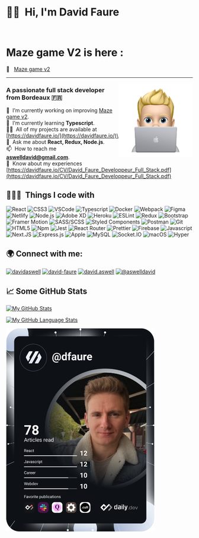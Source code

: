 # 👋🏼 &nbsp;<b>Hi, I'm David Faure</b>
<br>

<h1 align="left">Maze game V2 is here :</h1>

🧩 &nbsp; [Maze game v2](https://aswell-amazegame.netlify.app/)

<hr />

<img align="right" src="https://github.com/davidfaure/davidfaure/blob/master/memoji.png" width="200"/>

<h3 align="left">A passionate full stack developer from Bordeaux 🇫🇷</h3>

 🔭 &nbsp;I’m currently working on improving [Maze game v2](https://github.com/davidfaure/maze-game).\
 🌱 &nbsp;I’m currently learning **Typescript**.\
 👨‍💻 &nbsp;All of my projects are available at [https://davidfaure.io/](https://davidfaure.io/)\
 💬 &nbsp;Ask me about **React, Redux, Node.js**.\
 📫 &nbsp;How to reach me **aswelldavid@gmail.com**.\
 📄 &nbsp;Know about my experiences [https://davidfaure.io/CV/David_Faure_Developpeur_Full_Stack.pdf](https://davidfaure.io/CV/David_Faure_Developpeur_Full_Stack.pdf)
 
<h2>👨🏻‍💻 &nbsp;Things I code with</h2>
<p> 
  <img alt="React" src="https://img.shields.io/badge/-React-1572B6?style=flat-square&logo=react&logoColor=white" />
  <img alt="CSS3" src="https://img.shields.io/badge/-CSS3-1572B6?style=flat-square&logo=css3&logoColor=white" />
  <img alt="VSCode" src="https://img.shields.io/badge/-Visual_Studio_Code-0078D4?style=flat-square&logo=visual%20studio%20code&logoColor=white" />
  <img alt="Typescript" src="https://img.shields.io/badge/TypeScript-007ACC?style=flat-square&logo=typescript&logoColor=white" />
  <img alt="Docker" src="https://img.shields.io/badge/-Docker-0195D1??style=flat-square&logo=docker&logoColor=white" />
  <img alt="Webpack" src="https://img.shields.io/badge/-Webpack-8DD6F9?style=flat-square&logo=webpack&logoColor=white" />
  <img alt="Figma" src="https://img.shields.io/badge/-Figma-0AC47D?style=flat-square&logo=figma&logoColor=white" />
  <img alt="Netlify" src="https://img.shields.io/badge/-Netlify-00C7B7?style=flat-square&logo=netlify&logoColor=white" />
  <img alt="Node.js" src="https://img.shields.io/badge/Node.js-43853D?style=flat-square&logo=node.js&logoColor=white" />
  <img alt="Adobe XD" src="https://img.shields.io/badge/Adobe%20XD-460034?style=flat-square&logo=AdobeXD&logoColor=white" />
  <img alt="Heroku" src="https://img.shields.io/badge/Heroku-430098?style=flat-square&logo=heroku&logoColor=white" />
  <img alt="ESLint" src="https://img.shields.io/badge/-ESLint-4B32C3?style=flat-square&logo=eslint&logoColor=white" />
  <img alt="Redux" src="https://img.shields.io/badge/-Redux-764ABC?style=flat-square&logo=redux&logoColor=white" />
  <img alt="Bootstrap" src="https://img.shields.io/badge/-Bootstrap-7952B3?style=flat-square&logo=Bootstrap&logoColor=white" />
  <img alt="Framer Motion" src="https://img.shields.io/badge/Framer%20Motion-820CFF?style=flat-square&logo=Framer&logoColor=white" />
  <img alt="SASS/SCSS" src="https://img.shields.io/badge/-SASS/SCSS-CC6699?style=flat-square&logo=sass&logoColor=white" />
  <img alt="Styled Components" src="https://img.shields.io/badge/-Styled_Components-db7092?style=flat-square&logo=styled-components&logoColor=white" />
  <img alt="Postman" src="https://img.shields.io/badge/-Postman-FF6C37?style=flat-square&logo=postman&logoColor=white" />
  <img alt="Git" src="https://img.shields.io/badge/-Git-F05032?style=flat-square&logo=git&logoColor=white" />
  <img alt="HTML5" src="https://img.shields.io/badge/-HTML5-E34F26?style=flat-square&logo=html5&logoColor=white" />
  <img alt="Npm" src="https://img.shields.io/badge/-NPM-CB3837?style=flat-square&logo=npm&logoColor=white" />
  <img alt="Jest" src="https://img.shields.io/badge/Jest-C21325?style=flat-square&logo=Jest&logoColor=white" />
  <img alt="React Router" src="https://img.shields.io/badge/-React_Router-CA4245?style=flat-square&logo=react-router&logoColor=white" />
  <img alt="Prettier" src="https://img.shields.io/badge/-Prettier-F7B93E?style=flat-square&logo=prettier&logoColor=white" />
  <img alt="Firebase" src="https://img.shields.io/badge/-Firebase-ffca28?style=flat-square&logo=firebase&logoColor=white" />
  <img alt="Javascript" src="https://img.shields.io/badge/-JavaScript-F7DF1E?style=flat-square&logo=javascript&logoColor=black" />
  <img alt="Next.JS" src="https://img.shields.io/badge/-Next.JS-FFFFFF?style=flat-square&logo=Next.js&logoColor=black" />
  <img alt="Express.js" src="https://img.shields.io/badge/Express.js-FFFFFF?style=flat-square&logo=Express&logoColor=black" />
  <img alt="Apple" src="https://img.shields.io/badge/-Macbook%20Pro-000000?style=square-flat&logo=Apple&logoColor=white" />
  <img alt="MySQL" src="https://img.shields.io/badge/MySQL-00000F?style=flat-square&logo=mysql&logoColor=white" />
  <img alt="Socket.IO" src="https://img.shields.io/badge/-Socket.IO-010101?style=square-flat&logo=Socket.io&logoColor=white" />
  <img alt="macOS" src="https://img.shields.io/badge/-macOS-000000?style=square-flat&logo=macOS&logoColor=white" />
  <img alt="Hyper" src="https://img.shields.io/badge/-Hyper%20X-000000?style=square-flat&logo=Hyper&logoColor=white" />
</p>

<h2 align="left">🌍 Connect with me:</h2>
<p align="left">
<a href="https://twitter.com/davidaswell" target="blank"><img align="center" src="https://raw.githubusercontent.com/rahuldkjain/github-profile-readme-generator/master/src/images/icons/Social/twitter.svg" alt="davidaswell" height="30" width="40" /></a>
<a href="https://linkedin.com/in/david-faure" target="blank"><img align="center" src="https://raw.githubusercontent.com/rahuldkjain/github-profile-readme-generator/master/src/images/icons/Social/linked-in-alt.svg" alt="david-faure" height="30" width="40" /></a>
<a href="https://instagram.com/david.aswell" target="blank"><img align="center" src="https://raw.githubusercontent.com/rahuldkjain/github-profile-readme-generator/master/src/images/icons/Social/instagram.svg" alt="david.aswell" height="30" width="40" /></a>
<a href="https://medium.com/@aswelldavid" target="blank"><img align="center" src="https://raw.githubusercontent.com/rahuldkjain/github-profile-readme-generator/master/src/images/icons/Social/medium.svg" alt="@aswelldavid" height="30" width="40" /></a>
</p>

<h2 align="left">📈 Some GitHub Stats</h2>
          
[![My GitHub Stats](https://github-readme-stats.vercel.app/api/?username=davidfaure&&show_icons=true&theme=dracula&showicons=true)]()

[![My GitHub Language Stats](https://github-readme-stats.vercel.app/api/top-langs/?username=davidfaure&langs_count=5&theme=dracula)]()

<a href="https://app.daily.dev/dfaure"><img src="https://github.com/davidfaure/davidfaure/blob/master/devcard.svg" width="400" alt="David Faure's Dev Card"/></a>




